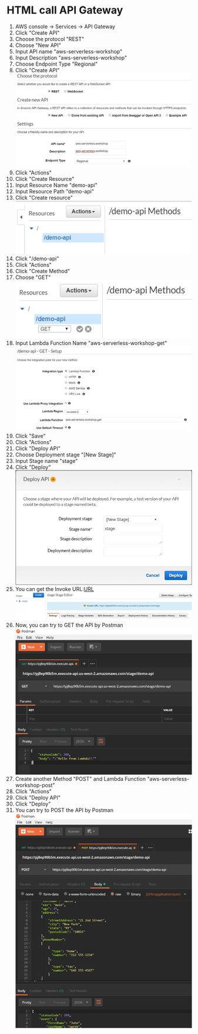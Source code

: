 # HTML call API Gateway
1. AWS console -> Services -> API Gateway
2. Click "Create API"
3. Choose the protocol "REST"
4. Choose "New API"
5. Input API name "aws-serverless-workshop"
6. Input Description "aws-serverless-workshop"
7. Choose Endpoint Type "Regional"
8. Click "Create API"
![](../images/04-01.jpg)
9. Click "Actions"
10. Click "Create Resource"
11. Input Resource Name "demo-api"
12. Input Resource Path "demo-api"
13. Click "Create resource"
![](../images/04-02.jpg)
14. Click "/demo-api"
15. Click "Actions"
16. Click "Create Method"
17. Choose "GET"
![](../images/04-03.jpg)
18. Input Lambda Function Name "aws-serverless-workshop-get"
![](../images/04-04.jpg)
19. Click "Save"
20. Click "Actions"
21. Click "Deploy API"
22. Choose Deployment stage "[New Stage]"
23. Input Stage name "stage"
24. Click "Deploy"
![](../images/04-05.jpg)
25. You can get the Invoke URL:[URL](https://pj8ep90b5m.execute-api.us-west-2.amazonaws.com/stage/demo-api)
![](../images/04-06.jpg)
26. Now, you can try to GET the API by Postman
![](../images/04-07.jpg)
27. Create another Method "POST" and Lambda Function "aws-serverless-workshop-post"
28. Click "Actions"
29. Click "Deploy API"
30. Click "Deploy"
31. You can try to POST the API by Postman
![](../images/04-08.jpg)